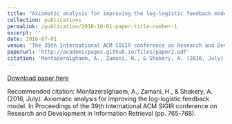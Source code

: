 ```yaml
---
title: "Axiomatic analysis for improving the log-logistic feedback model"
collection: publications
permalink: /publication/2010-10-01-paper-title-number-1
excerpt: ''
date: 2016-07-01
venue: 'The 39th International ACM SIGIR conference on Research and Development in Information Retrieval'
paperurl: 'http://academicpages.github.io/files/paper2.pdf'
citation: 'Montazeralghaem, A., Zamani, H., & Shakery, A. (2016, July). Axiomatic analysis for improving the log-logistic feedback model. In Proceedings of the 39th International ACM SIGIR conference on Research and Development in Information Retrieval (pp. 765-768).'
---
```



[Download paper here](http://academicpages.github.io/files/sigir2016.pdf)

Recommended citation: Montazeralghaem, A., Zamani, H., & Shakery, A. (2016, July). Axiomatic analysis for improving the log-logistic feedback model. In Proceedings of the 39th International ACM SIGIR conference on Research and Development in Information Retrieval (pp. 765-768).
